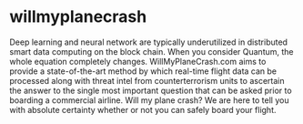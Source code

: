 # willmyplanecrash
Deep learning and neural network are typically underutilized in distributed smart data computing on the block chain. When you consider Quantum, the whole equation completely changes. WillMyPlaneCrash.com aims to provide a state-of-the-art method by which real-time flight data can be processed along with threat intel from counterterrorism units to ascertain the answer to the single most important question that can be asked prior to boarding a commercial airline. Will my plane crash? We are here to tell you with absolute certainty whether or not you can safely board your flight. 
